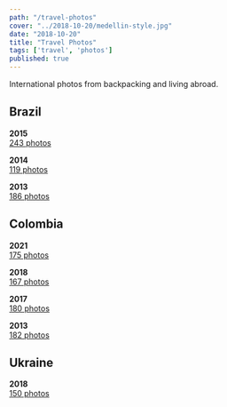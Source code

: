 ```yaml
---
path: "/travel-photos"
cover: "../2018-10-20/medellin-style.jpg"
date: "2018-10-20"
title: "Travel Photos"
tags: ['travel', 'photos']
published: true
---
```

International photos from backpacking and living abroad.                             

## Brazil
**2015**  
[243 photos](https://goo.gl/photos/SH6FDxbaewsrX3vx9)

**2014**  
[119 photos](https://photos.app.goo.gl/HJDf8Ji0PPxmFv7b2)

**2013**  
[186 photos](https://photos.app.goo.gl/3fUKMlJePlqxerMC2)

## Colombia
**2021**  
[175 photos](https://photos.app.goo.gl/911zej9CYQHUzjAp6)

**2018**  
[167 photos](https://photos.app.goo.gl/jTGiJoBwK9ozvNeG8)

**2017**  
[180 photos](https://goo.gl/photos/Em4Ckax1yrDwhg227)

**2013**  
[182 photos](https://goo.gl/photos/xERchoThEivWdXwE7)

## Ukraine  
**2018**  
[150 photos](https://photos.app.goo.gl/YjM9cfqKQ9Rx78j4A)